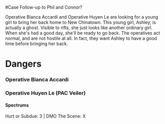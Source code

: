 #Case Follow-up to Phil and Connor?

Operative Bianca Accardi and Operative Huyen Le are looking for a young girl to bring her back home to New Chinatown. This young girl, Ashley, is actually a ghost. Visible to rifts, she just looks like another ordinary girl. When she's had a good day, she'll be ready to go back. The operatives act normal, and are not hostile at all. In fact, they want Ashley to have a good time before bringing her back.
# Dangers
### Operative Bianca Accardi
### Operative Huyen Le (PAC Veiler)
#### Spectrums
Hurt or Subdue: 3 | DMO The Scene: X

